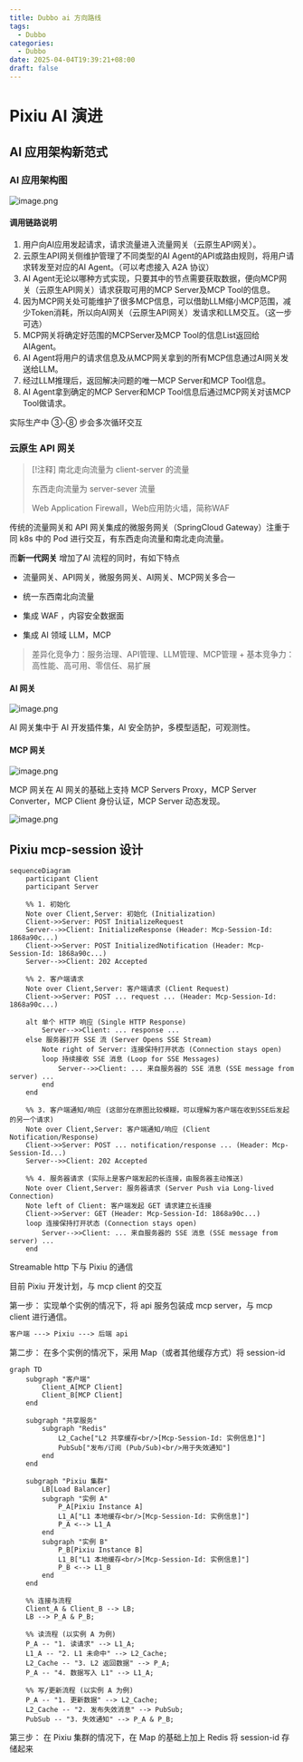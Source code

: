 ```yaml
---
title: Dubbo ai 方向路线
tags:
  - Dubbo
categories:
  - Dubbo
date: 2025-04-04T19:39:21+08:00
draft: false
---
```

# Pixiu AI 演进

## AI 应用架构新范式

### AI 应用架构图

![image.png](https://img.simi.host/20250422133722.png)

#### 调用链路说明

1. 用户向AI应用发起请求，请求流量进入流量网关（云原生API网关）。
2. 云原生API网关侧维护管理了不同类型的AI Agent的API或路由规则，将用户请求转发至对应的AI Agent。（可以考虑接入 A2A 协议）
3. AI Agent无论以哪种方式实现，只要其中的节点需要获取数据，便向MCP网关（云原生API网关）请求获取可用的MCP Server及MCP Tool的信息。
4. 因为MCP网关处可能维护了很多MCP信息，可以借助LLM缩小MCP范围，减少Token消耗，所以向AI网关（云原生API网关）发请求和LLM交互。（这一步可选）
5. MCP网关将确定好范围的MCPServer及MCP Tool的信息List返回给AIAgent。
6. AI Agent将用户的请求信息及从MCP网关拿到的所有MCP信息通过AI网关发送给LLM。
7. 经过LLM推理后，返回解决问题的唯一MCP Server和MCP Tool信息。
8. AI Agent拿到确定的MCP Server和MCP Tool信息后通过MCP网关对该MCP Tool做请求。

实际生产中 ③-⑧ 步会多次循环交互

### 云原生 API 网关

> [!注释]
> 南北走向流量为 client-server 的流量
> 
> 东西走向流量为 server-sever 流量
> 
> Web Application Firewall，Web应用防火墙，简称WAF

传统的流量网关和 API 网关集成的微服务网关（SpringCloud Gateway）注重于同 k8s 中的 Pod 进行交互，有东西走向流量和南北走向流量。

而**新一代网关** 增加了AI 流程的同时，有如下特点

- 流量网关、API网关，微服务网关、AI网关、MCP网关多合一

- 统一东西南北向流量

- 集成 WAF ，内容安全数据面

- 集成 AI 领域 LLM，MCP

> 差异化竞争力：服务治理、API管理、LLM管理、MCP管理 + 基本竞争力：高性能、高可用、零信任、易扩展

#### AI 网关

![image.png](https://img.simi.host/20250422143019.png)

AI 网关集中于 AI 开发插件集，AI 安全防护，多模型适配，可观测性。

#### MCP 网关

![image.png](https://img.simi.host/20250422145814.png)

MCP 网关在 AI 网关的基础上支持 MCP Servers Proxy，MCP Server Converter，MCP Client 身份认证，MCP Server 动态发现。

![image.png](https://img.simi.host/20250422152055.png)


## Pixiu mcp-session 设计

```mermaid
sequenceDiagram
    participant Client
    participant Server

    %% 1. 初始化
    Note over Client,Server: 初始化 (Initialization)
    Client->>Server: POST InitializeRequest
    Server-->>Client: InitializeResponse (Header: Mcp-Session-Id: 1868a90c...)
    Client->>Server: POST InitializedNotification (Header: Mcp-Session-Id: 1868a90c...)
    Server-->>Client: 202 Accepted

    %% 2. 客户端请求
    Note over Client,Server: 客户端请求 (Client Request)
    Client->>Server: POST ... request ... (Header: Mcp-Session-Id: 1868a90c...)
    
    alt 单个 HTTP 响应 (Single HTTP Response)
        Server-->>Client: ... response ...
    else 服务器打开 SSE 流 (Server Opens SSE Stream)
        Note right of Server: 连接保持打开状态 (Connection stays open)
        loop 持续接收 SSE 消息 (Loop for SSE Messages)
            Server-->>Client: ... 来自服务器的 SSE 消息 (SSE message from server) ...
        end
    end

    %% 3. 客户端通知/响应 (这部分在原图比较模糊，可以理解为客户端在收到SSE后发起的另一个请求)
    Note over Client,Server: 客户端通知/响应 (Client Notification/Response)
    Client->>Server: POST ... notification/response ... (Header: Mcp-Session-Id...)
    Server-->>Client: 202 Accepted

    %% 4. 服务器请求 (实际上是客户端发起的长连接，由服务器主动推送)
    Note over Client,Server: 服务器请求 (Server Push via Long-lived Connection)
    Note left of Client: 客户端发起 GET 请求建立长连接
    Client->>Server: GET (Header: Mcp-Session-Id: 1868a90c...)
    loop 连接保持打开状态 (Connection stays open)
        Server-->>Client: ... 来自服务器的 SSE 消息 (SSE message from server) ...
    end
```

Streamable http 下与 Pixiu 的通信

目前 Pixiu 开发计划，与 mcp client 的交互

第一步： 实现单个实例的情况下，将 api 服务包装成 mcp server，与 mcp client 进行通信。

```txt
客户端 ---> Pixiu ---> 后端 api
```

第二步： 在多个实例的情况下，采用 Map（或者其他缓存方式）将 session-id 

```mermaid
graph TD
    subgraph "客户端"
        Client_A[MCP Client]
        Client_B[MCP Client]
    end

    subgraph "共享服务"
        subgraph "Redis"
            L2_Cache["L2 共享缓存<br/>[Mcp-Session-Id: 实例信息]"]
            PubSub["发布/订阅 (Pub/Sub)<br/>用于失效通知"]
        end
    end

    subgraph "Pixiu 集群"
        LB[Load Balancer]
        subgraph "实例 A"
            P_A[Pixiu Instance A]
            L1_A["L1 本地缓存<br/>[Mcp-Session-Id: 实例信息]"]
            P_A <--> L1_A
        end
        subgraph "实例 B"
            P_B[Pixiu Instance B]
            L1_B["L1 本地缓存<br/>[Mcp-Session-Id: 实例信息]"]
            P_B <--> L1_B
        end
    end
    
    %% 连接与流程
    Client_A & Client_B --> LB;
    LB --> P_A & P_B;

    %% 读流程 (以实例 A 为例)
    P_A -- "1. 读请求" --> L1_A;
    L1_A -- "2. L1 未命中" --> L2_Cache;
    L2_Cache -- "3. L2 返回数据" --> P_A;
    P_A -- "4. 数据写入 L1" --> L1_A;

    %% 写/更新流程 (以实例 A 为例)
    P_A -- "1. 更新数据" --> L2_Cache;
    L2_Cache -- "2. 发布失效消息" --> PubSub;
    PubSub -- "3. 失效通知" --> P_A & P_B;
```


第三步： 在 Pixiu 集群的情况下，在 Map 的基础上加上 Redis 将 session-id 存储起来